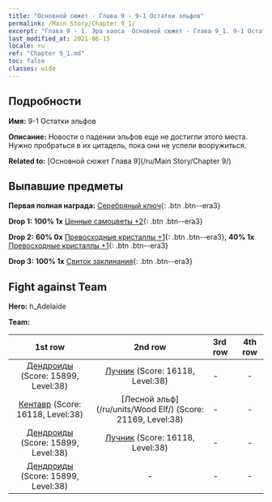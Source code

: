 ```yaml
---
title: "Основной сюжет - Глава 9 - 9-1 Остатки эльфов"
permalink: /Main Story/Chapter 9_1/
excerpt: "Глава 9 - 1. Эра хаоса  Основной сюжет - Глава 9_1. 9-1 Остатки эльфов"
last_modified_at: 2021-06-15
locale: ru
ref: "Chapter 9_1.md"
toc: false
classes: wide
---
```


## Подробности

 **Имя:** 9-1 Остатки эльфов

 **Описание:** Новости о падении эльфов еще не достигли этого места. Нужно пробраться в их цитадель, пока они не успели вооружиться.

 **Related to:** [Основной сюжет Глава 9](/ru/Main Story/Chapter 9/)

## Выпавшие предметы

 **Первая полная награда:** [Серебряный ключ](/ItemsRU/con_693/){: .btn .btn--era3}

 **Drop 1:** **100% 1x** [Ценные самоцветы +2](/ItemsRU/mat_30/){: .btn .btn--era3}

 **Drop 2:** **60% 0x** [Превосходные кристаллы +1](/ItemsRU/mat_24/){: .btn .btn--era3}, **40% 1x** [Превосходные кристаллы +1](/ItemsRU/mat_24/){: .btn .btn--era3}

 **Drop 3:** **100% 1x** [Свиток заклинания](/ItemsRU/con_694/){: .btn .btn--era3}


## Fight against Team
 **Hero:** h_Adelaide

 **Team:**


  | 1st row | 2nd row | 3rd row | 4th row |
  |:----:|:----:|:----|:----:|
  | [Дендроиды](/ru/units/Treant/) (Score: 15899, Level:38)  | [Лучник](/ru/units/Marksman/) (Score: 16118, Level:38)  | - | - |
  | [Кентавр](/ru/units/Centaur/) (Score: 16118, Level:38)  | [Лесной эльф](/ru/units/Wood Elf/) (Score: 21169, Level:38)  | - | - |
  | [Дендроиды](/ru/units/Treant/) (Score: 15899, Level:38)  | [Лучник](/ru/units/Marksman/) (Score: 16118, Level:38)  | - | - |
  | [Дендроиды](/ru/units/Treant/) (Score: 15899, Level:38)  | - | - | - |


